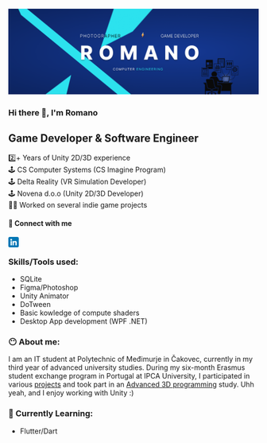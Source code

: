 ![baner](https://github.com/romanokeser/romanokeser/blob/main/baner4.png)

### Hi there 👋, I'm Romano

## Game Developer & Software Engineer

2️⃣+ Years of Unity 2D/3D experience <br>
🕹️ CS Computer Systems (CS Imagine Program) <br>
🕹️ Delta Reality (VR Simulation Developer)<br>
🕹️ Novena d.o.o (Unity 2D/3D Developer)<br>
👨‍💻 Worked on several indie game projects<br>

#### 🤝 Connect with me 
<a href="https://www.linkedin.com/in/romano-keser-984a78217/"><img align="left" src="https://github.com/romanokeser/romanokeser/blob/main/linkedin.png" alt="icon | LinkedIn" width="21px"/></a>
<br>
### Skills/Tools used:
- SQLite
- Figma/Photoshop
- Unity Animator
- DoTween
- Basic kowledge of compute shaders
- Desktop App development (WPF .NET)

### 😶‍ About me:
I am an IT student at Polytechnic of Međimurje in Čakovec, currently in my third year of advanced university studies. During my six-month Erasmus student exchange program in Portugal at IPCA University, I participated in various [projects](https://portal.demola.net/cases/984) and took part in an [Advanced 3D programming](https://github.com/romanokeser/Advanced-3D-programming) study. Uhh yeah, and I enjoy working with Unity :)

### 🌱 Currently Learning:
- Flutter/Dart
